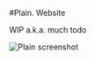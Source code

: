 #Plain. Website

WIP a.k.a. much todo

![Plain screenshot](https://raw.github.com/newelement/plain/master/screenshot-full.png)